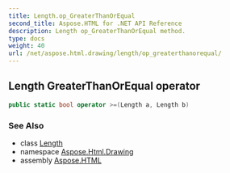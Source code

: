 ```yaml
---
title: Length.op_GreaterThanOrEqual
second_title: Aspose.HTML for .NET API Reference
description: Length op_GreaterThanOrEqual method. 
type: docs
weight: 40
url: /net/aspose.html.drawing/length/op_greaterthanorequal/
---
```

## Length GreaterThanOrEqual operator

```csharp
public static bool operator >=(Length a, Length b)
```

### See Also

* class [Length](../)
* namespace [Aspose.Html.Drawing](../../../aspose.html.drawing/)
* assembly [Aspose.HTML](../../../)
